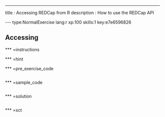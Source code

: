---
title       : Accessing REDCap from R
description : How to use the REDCap API





--- type:NormalExercise lang:r xp:100 skills:1 key:e7e6596826
## Accessing 



*** =instructions

*** =hint

*** =pre_exercise_code
```{r}

```

*** =sample_code
```{r}

```

*** =solution
```{r}

```

*** =sct
```{r}

```
